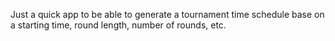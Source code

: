 Just a quick app to be able to generate a tournament time schedule base on a starting time, round length, number of rounds, etc.
